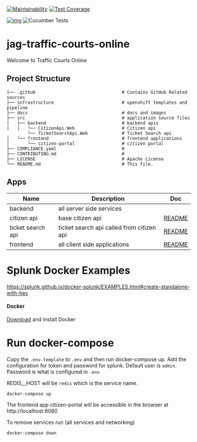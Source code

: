 [![Maintainability](https://api.codeclimate.com/v1/badges/1b10997fdfad5bc3f42c/maintainability)](https://codeclimate.com/github/bcgov/jag-traffic-courts-online/maintainability) [![Test Coverage](https://api.codeclimate.com/v1/badges/1b10997fdfad5bc3f42c/test_coverage)](https://codeclimate.com/github/bcgov/jag-traffic-courts-online/test_coverage)

[![img](https://img.shields.io/badge/Lifecycle-Experimental-339999)](https://github.com/bcgov/repomountie/blob/master/doc/lifecycle-badges.md)  ![Cucumber Tests](https://github.com/bcgov/jag-traffic-courts-online/workflows/Cucumber%20Tests/badge.svg)

# jag-traffic-courts-online

Welcome to Traffic Courts Online

## Project Structure

    ├── .github                                 # Contains GitHub Related sources
    ├── infrastructure                          # openshift templates and pipeline
    ├── docs                                    # docs and images
    ├── src                                     # application source files
    |   ├── backend                             # backend apis
    |   |   └── CitizenApi.Web                  # Citizen api
            └── TicketSearchApi.Web             # Ticket Search api
    │   └── frontend                            # frontend applications
    │       └── citizen-portal                  # citizen portal
    ├── COMPLIANCE.yaml                         #
    ├── CONTRIBUTING.md                         #
    ├── LICENSE                                 # Apache License
    └── README.md                               # This file.

## Apps

| Name                | Description                                  | Doc                             |
| ------------------- | -------------------------------------------- | --------------------------------|
| backend             | all server side services                     |                                 |
| citizen api          | base citizen api                            | [README](src/backend/README.md)|
| ticket search api    | ticket search api called from citizen api   | [README](src/backend/README.md)|
| frontend            | all client side applications                 | [README](src/frontend/README.md)|


# Splunk Docker Examples

https://splunk.github.io/docker-splunk/EXAMPLES.html#create-standalone-with-hec

#### Docker

[Download](https://www.docker.com/products/docker-desktop) and install Docker

# Run docker-compose

Copy the `.env.template` to `.env` and then run docker-compose up.
Add the configuration for token and password for splunk.
Default user is `admin`. Password is what is configured in `.env`

REDIS__HOST will be `redis` which is the service name.
```
docker-compose up
```

The frontend app citizen-portal will be accessible in the browser at http://localhost:8080 

To remove services run (all services and networking)
```
docker-compose down
```
